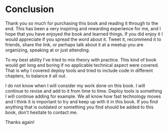 # Conclusion

Thank you so much for purchasing this book and reading it through to the end. This has been a very inspiring and rewarding experience for me, and I hope that you have enjoyed the book and learned things. If you did enjoy it I would appreciate if you spread the word about it. Tweet it, recommend it to friends, share the link, or perhaps talk about it at a meetup you are organizing, speaking at or just attending.

To my best ability I've tried to mix theory with practice. This kind of book would get long and boring if no applicable technical aspect were covered. That is why I covered deploy tools and tried to include code in different chapters, to balance it all out. 

I do not know when I will consider my work done on this book. I will continue to revise and add to it from time to time. Deploy tools is something I will continue adding for example. We all know how fast technology moves and I think it is important to try and keep up with it in this book. If you find anything that is outdated or something you find should be added to this book, don't hesitate to contact me.

Thanks again!